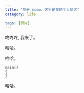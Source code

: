 ```yaml
---
title: "我是 momo，这里是我的个人博客"
category: life

tags: [照片]
---
```


咚咚咚, 我来了。

哈哈。


哈哈。

    main()
    {
    }
    
    


哈哈。


